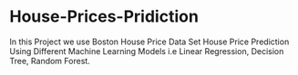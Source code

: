 # House-Prices-Pridiction
In this Project we use Boston House Price Data Set
House Price Prediction Using Different Machine Learning Models i.e Linear Regression, Decision Tree, Random Forest.

